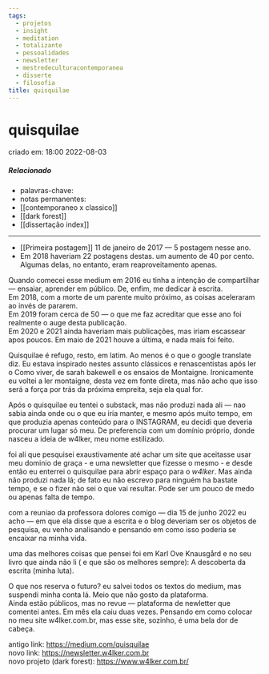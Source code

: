```yaml
---
tags:
  - projetos
  - insight
  - meditation
  - totalizante
  - pessoalidades
  - newsletter
  - mestredeculturacontemporanea
  - disserte
  - filosofia
title: quisquilae
---
```


# quisquilae

criado em: 18:00 2022-08-03

##### Relacionado

- palavras-chave:
- notas permanentes: 
- [[contemporaneo x classico]]
- [[dark forest]]
- [[dissertação index]]

---
- [[Primeira postagem]] 11 de janeiro de 2017 — 5 postagem nesse ano.
- Em 2018 haveriam 22 postagens destas. um aumento de 40 por cento. Algumas delas, no entanto, eram reaproveitamento apenas.

Quando comecei esse medium em 2016 eu tinha a intenção de compartilhar — ensaiar, aprender em público. De, enfim, me dedicar à escrita.  
Em 2018, com a morte de um parente muito próximo, as coisas aceleraram ao invés de pararem.  
Em 2019 foram cerca de 50 — o que me faz acreditar que esse ano foi realmente o auge desta publicação.  
Em 2020 e 2021 ainda haveriam mais publicações, mas iriam escassear apos poucos. Em maio de 2021 houve a última, e nada mais foi feito.

Quisquilae é refugo, resto, em latim. Ao menos é o que o google translate diz. Eu estava inspirado nestes assunto clássicos e renascentistas após ler o Como viver, de sarah bakewell e os ensaios de Montaigne. Ironicamente eu voltei a ler montaigne, desta vez em fonte direta, mas não acho que isso será a força por trás da próxima empreita, seja ela qual for.

Após o quisquilae eu tentei o substack, mas não produzi nada ali — nao sabia ainda onde ou o que eu iria manter, e mesmo após muito tempo, em que produzia apenas conteúdo para o INSTAGRAM, eu decidi que deveria procurar um lugar só meu. De preferencia com um domínio próprio, donde nasceu a ideia de w4lker, meu nome estilizado.

foi ali que pesquisei exaustivamente até achar um site que aceitasse usar meu dominio de graça - e uma newsletter que fizesse o mesmo - e desde então eu enterrei o quisquilae para abrir espaço para o *w4lker*. Mas ainda não produzi nada lá; de fato eu não escrevo para ninguém ha bastate tempo, e se o fizer não sei o que vai resultar. Pode ser um pouco de medo ou apenas falta de tempo. 

com a reuniao da professora dolores comigo — dia 15 de junho 2022 eu acho — em que ela disse que a escrita e o blog deveriam ser os objetos de pesquisa, eu venho analisando e pensando em como isso poderia se encaixar na minha vida.

uma das melhores coisas que pensei foi em Karl Ove Knausgård e no seu livro que ainda não li ( e que são os melhores sempre): A descoberta da escrita (minha luta). 

O que nos reserva o futuro? eu salvei todos os textos do medium, mas suspendi minha conta lá. Meio que não gosto da plataforma.  
Ainda estão públicos, mas no revue — plataforma de newletter que comentei antes. Em mês ela caiu duas vezes. Pensando em como colocar no meu site w4lker.com.br, mas esse site, sozinho, é uma bela dor de cabeça.

antigo link: https://medium.com/quisquilae  
novo link: https://newsletter.w4lker.com.br  
novo projeto (dark forest): https://www.w4lker.com.br/

